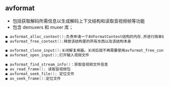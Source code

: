 

## avformat

- 包括获取解码所需信息以生成解码上下文结构和读取音视频帧等功能
- 包含 demuxers 和 muxer 库；

```c
◼ avformat_alloc_context();负责申请一个AVFormatContext结构的内存,并进行简单初始化
◼ avformat_free_context();释放该结构里的所有东西以及该结构本身
    
◼ avformat_close_input();关闭解复用器。关闭后就不再需要使用avformat_free_context 进行释放。
◼ avformat_open_input();打开输入视频文件
    
◼ avformat_find_stream_info()：获取音视频文件信息
◼ av_read_frame(); 读取音视频包
◼ avformat_seek_file(); 定位文件
◼ av_seek_frame():定位文件
```



